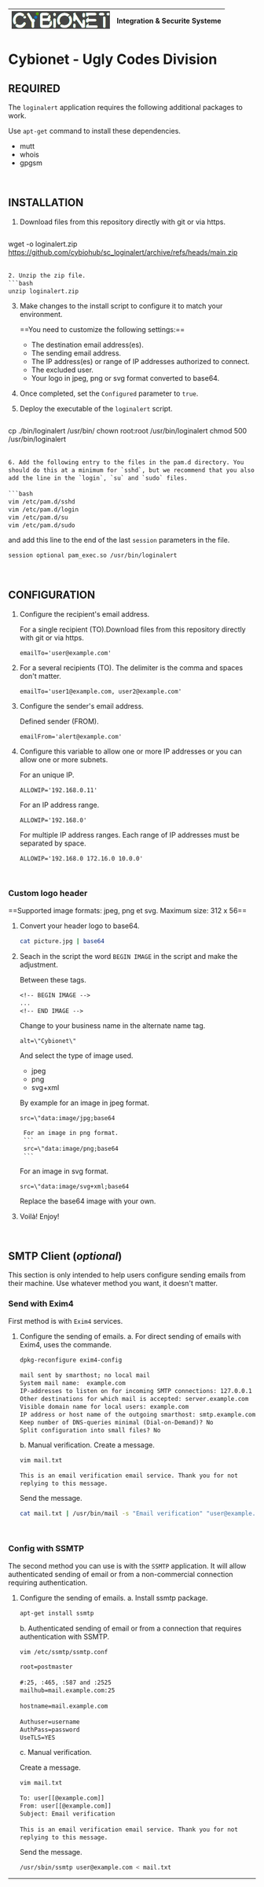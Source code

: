 | ![alt text][logo] | Integration & Securite Systeme |
| ------------- |:-------------:|

# Cybionet - Ugly Codes Division

## REQUIRED

The `loginalert` application requires the following additional packages to work.

 Use `apt-get` command to install these dependencies.
 - mutt
 - whois
 - gpgsm

<br>

## INSTALLATION

1. Download files from this repository directly with git or via https.
   ```bash
  wget -o loginalert.zip https://github.com/cybiohub/sc_loginalert/archive/refs/heads/main.zip
   ```

2. Unzip the zip file.
   ```bash
  unzip loginalert.zip
   ```

3. Make changes to the install script to configure it to match your environment.

	==You need to customize the following settings:==

	- The destination email address(es).
	- The sending email address.
	- The IP address(es) or range of IP addresses authorized to connect.
	- The excluded user.
	- Your logo in jpeg, png or svg format converted to base64.

4. Once completed, set the `Configured` parameter to `true`.

5. Deploy the executable of the `loginalert` script.

   ```bash
  cp ./bin/loginalert /usr/bin/
  chown root:root /usr/bin/loginalert
  chmod 500 /usr/bin/loginalert
   ```
		
6. Add the following entry to the files in the pam.d directory. You should do this at a minimum for `sshd`, but we recommend that you also add the line in the `login`, `su` and `sudo` files.

   ```bash
  vim /etc/pam.d/sshd
  vim /etc/pam.d/login
  vim /etc/pam.d/su
  vim /etc/pam.d/sudo
   ```

   and add this line to the end of the last `session` parameters in the file.

   ```bash
  session optional pam_exec.so /usr/bin/loginalert
   ```

<br>

## CONFIGURATION

1. Configure the recipient's email address.

    For a single recipient (TO).Download files from this repository directly with git or via https.
   ```
   emailTo='user@example.com'
   ```

2. For a several recipients (TO). The delimiter is the comma and spaces don't matter.
   ```
   emailTo='user1@example.com, user2@example.com'
   ```

3. Configure the sender's email address.

    Defined sender (FROM).
   ```
   emailFrom='alert@example.com'
   ```

4. Configure this variable to allow one or more IP addresses or you can allow one or more subnets.

    For an unique IP.
   ```
   ALLOWIP='192.168.0.11'
   ```

    For an IP address range.
   ```
   ALLOWIP='192.168.0'
   ```

    For multiple IP address ranges. Each range of IP addresses must be separated by space.
   ```
   ALLOWIP='192.168.0 172.16.0 10.0.0'
   ```

<br>

### Custom logo header

==Supported image formats: jpeg, png et svg. Maximum size: 312 x 56==

1. Convert your header logo to base64.
   ```bash
   cat picture.jpg | base64
   ```

2. Seach in the script the word `BEGIN IMAGE` in the script and make the adjustment.

   Between these tags.
   ```
   <!-- BEGIN IMAGE -->
   ...
   <!-- END IMAGE -->
   ```

   Change to your business name in the alternate name tag.
   ```
   alt=\"Cybionet\"
   ```

   And select the type of image used.
     - jpeg
     - png
     - svg+xml

   By example for an image in jpeg format.
   ```
   src=\"data:image/jpg;base64
   ```

        For an image in png format.
        ```
        src=\"data:image/png;base64
        ```

   For an image in svg format.
   ```
   src=\"data:image/svg+xml;base64
   ```

   Replace the base64 image with your own.

9. Voilà! Enjoy!

<br>

## SMTP Client (_optional_)

This section is only intended to help users configure sending emails from their machine. Use whatever method you want, it doesn't matter.

### Send with Exim4

First method is with `Exim4` services.

1. Configure the sending of emails.
   a. For direct sending of emails with Exim4, uses the commande.

   ```bash
   dpkg-reconfigure exim4-config
   ```

   ```
   mail sent by smarthost; no local mail
   System mail name:  example.com
   IP-addresses to listen on for incoming SMTP connections: 127.0.0.1
   Other destinations for which mail is accepted: server.example.com
   Visible domain name for local users: example.com
   IP address or host name of the outgoing smarthost: smtp.example.com
   Keep number of DNS-queries minimal (Dial-on-Demand)? No
   Split configuration into small files? No
   ```

   b. Manual verification.
     Create a message.
   ```bash
   vim mail.txt
   ```

   ```
   This is an email verification email service. Thank you for not replying to this message.
   ```
  
   Send the message.
   ```bash
   cat mail.txt | /usr/bin/mail -s "Email verification" "user@example.com"
   ```

<br>

 ### Config with SSMTP
  
The second method you can use is with the `SSMTP` application. It will allow authenticated sending of email or from a non-commercial connection requiring authentication.

1. Configure the sending of emails.
   a. Install ssmtp package.
   ```bash
   apt-get install ssmtp
   ```

   b. Authenticated sending of email or from a connection that requires authentication with SSMTP.

   ```bash
   vim /etc/ssmtp/ssmtp.conf
   ```

   ```
   root=postmaster
   
   #:25, :465, :587 and :2525
   mailhub=mail.example.com:25
   
   hostname=mail.example.com

   Authuser=username
   AuthPass=password
   UseTLS=YES
   ```

   c. Manual verification.
   
   Create a message.
   ```bash
   vim mail.txt
   ```

   ```
   To: user[[@example.com]]
   From: user[[@example.com]]
   Subject: Email verification
   
   This is an email verification email service. Thank you for not replying to this message.
   ```
  
   Send the message.
   ```bash
   /usr/sbin/ssmtp user@example.com < mail.txt
   ```

---
[logo]: ./md/logo.png "Cybionet"
